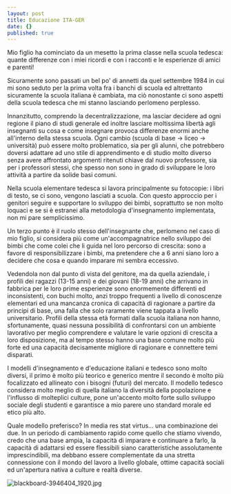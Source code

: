 ```yaml
---
layout: post
title: Educazione ITA-GER
date: {}
published: true
---
```


Mio figlio ha cominciato da un mesetto la prima classe nella scuola tedesca: quante differenze con i miei ricordi e con i racconti e le esperienze di amici e parenti!

Sicuramente sono passati un bel po' di annetti da quel settembre 1984 in cui mi sono seduto per la prima volta fra i banchi di scuola ed altrettanto sicuramente la scuola italiana è cambiata, ma ciò nonostante ci sono aspetti della scuola tedesca che mi stanno lasciando perlomeno perplesso.

Innanzitutto, comprendo la decentralizzazione, ma lasciar decidere ad ogni regione il piano di studi generale ed inoltre lasciare moltissima libertà agli insegnanti su cosa e come insegnare provoca differenze enormi anche all'interno della stessa scuola. 
Ogni cambio (scuola di base -> liceo -> università) può essere molto problematico, sia per gli alunni, che potrebbero doversi adattare ad uno stile di apprendimento e di studio molto diverso senza avere affrontato argomenti ritenuti chiave dal nuovo professore, sia per i professori stessi, che spesso non sono in grado di sviluppare le loro attività a partire da solide basi comuni.

Nella scuola elementare tedesca si lavora principalmente su fotocopie: i libri di testo, se ci sono, vengono lasciati a scuola. Con questo approccio per i genitori seguire e supportare lo sviluppo dei bimbi, soprattutto se non molto loquaci e se si è estranei alla metodologia d'insegnamento implementata, non mi pare semplicissimo.

Un terzo punto è il ruolo stesso dell'insegnante che, perlomeno nel caso di mio figlio, si considera più come un'accompagnatrice nello sviluppo dei bimbi che come colei che li guida nel loro percorso di crescita: sono a favore di responsibilizzare i bimbi, ma pretendere che a 6 anni siano loro a decidere che cosa e quando imparare mi sembra eccessivo.

Vedendola non dal punto di vista del genitore, ma da quella aziendale, i profili dei ragazzi (13-15 anni) e dei giovani (18-19 anni) che arrivano in fabbrica per le loro prime esperienze sono enormemente differenti ed inconsistenti, con buchi molto, anzi troppo frequenti a livello di conoscenze elementari ed una mancanza cronica di capacità di ragionare a partire da principi di base, una falla che solo raramente viene tappata a livello universitario. 
Profili della stessa età formati dalla scuola italiana non hanno, sfortunamente, quasi nessuna possibilità di confrontarsi con un ambiente lavorativo per meglio comprendere e valutare le varie opzioni di crescita a loro disposizione, ma al tempo stesso hanno una base comune molto più forte ed una capacità decisamente migliore di ragionare e connettere temi disparati.

I modelli d'insegnamento e d'educazione italiani e tedesco sono molto diversi, il primo è molto più teorico e generico mentre il secondo è molto più focalizzato ed allineato con i bisogni (futuri) del mercato. 
Il modello tedesco considera molto meglio di quella italiano la diversità della popolazione e l'influsso di molteplici culture, pone un'accento molto forte sullo sviluppo sociale degli studenti e garantisce a mio parere uno standard morale ed etico più alto.

Quale modello preferisco? In media res stat virtus... una combinazione dei due. In un periodo di cambiamento rapido come quello che stiamo vivendo, credo che una base ampia, la capacità di imparare e continuare a farlo, la capacità di adattarsi ed essere flessibili siano caratteristiche assolutamente imprescindibili, ma debbano essere complementate da una stretta connessione con il mondo del lavoro a livello globale, ottime capacità sociali ed un'apertura nativa a culture e realtà diverse.

![blackboard-3946404_1920.jpg]({{site.baseurl}}/images/blackboard-3946404_1920.jpg)